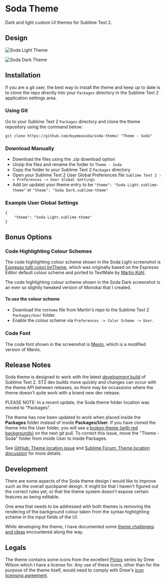 # Soda Theme

Dark and light custom UI themes for Sublime Text 2.

## Design

![Soda Light Theme](http://buymeasoda.github.com/soda-theme/images/screenshots/soda-light-theme.png?v=3)

![Soda Dark Theme](http://buymeasoda.github.com/soda-theme/images/screenshots/soda-dark-theme.png?v=3)

## Installation

If you are a git user, the best way to install the theme and keep up to date is to clone the repo directly into your `Packages` directory in the Sublime Text 2 application settings area.

### Using Git

Go to your Sublime Text 2 `Packages` directory and clone the theme repository using the command below:

    git clone https://github.com/buymeasoda/soda-theme/ "Theme - Soda"

### Download Manually

* Download the files using the .zip download option
* Unzip the files and rename the folder to `Theme - Soda`
* Copy the folder to your Sublime Text 2 `Packages` directory
* Open your Sublime Text 2 User Global Preferences file `Sublime Text 2 -> Preferences -> User Global Settings`
* Add (or update) your theme entry to be `"theme": "Soda Light.sublime-theme"` or `"theme": "Soda Dark.sublime-theme"`

### Example User Global Settings

    {
        "theme": "Soda Light.sublime-theme"
    }

## Bonus Options

### Code Highlighting Colour Schemes

The code highlighting colour scheme shown in the Soda Light screenshot is [Espresso tutti colori.tmTheme](https://github.com/mkhl/espresso-tutti-colori.tmtheme), which was originally based on the Espresso Editor default colour scheme and ported to TextMate by [Martin Kühl](https://github.com/mkhl).

The code highlighting colour scheme shown in the Soda Dark screenshot is an ever so slightly tweaked version of Monokai that I created.

#### To use the colour scheme

* Download the `tmtheme` file from Martin's repo to the Sublime Text 2 `Packages/User` folder.
* Enable the colour scheme via `Preferences -> Color Scheme -> User`.

### Code Font

The code font shown in the screenshot is [Meslo](https://github.com/andreberg/Meslo-Font), which is a modified version of Menlo.

## Release Notes

Soda theme is designed to work with the latest [development build](http://www.sublimetext.com/dev) of Sublime Text 2. ST2 dev builds move quickly and changes can occur with the theme API between releases, so there may be occassions where the theme doesn't quite work with a brand new dev release.

PLEASE NOTE: In a recent update, the Soda theme folder location was moved to "Packages".

The theme has now been updated to work when placed inside the **Packages** folder instead of inside **Packages/User**. If you have cloned the theme into the User folder, you will see a [broken theme (with red backgrounds)](https://github.com/buymeasoda/soda-theme/wiki/I-See-Red) on the next git pull. To correct this issue, move the "Theme - Soda" folder from inside User to inside Packages.

See [GitHub: Theme location issue](https://github.com/buymeasoda/soda-theme/issues/10) and [Sublime Forum: Theme location discussion](http://www.sublimetext.com/forum/viewtopic.php?f=2&t=2471&start=50#p11550) for more details.

## Development

There are some aspects of the Soda theme design I would like to improve such as the overall quickpanel design. It might be that I haven't figured out the correct rules yet, or that the theme system doesn't expose certain features as being editable.

One area that needs to be addressed with both themes is removing the rendering of the background colour taken from the syntax highlighting scheme in the input fields of the UI.

While developing the theme, I have documented some [theme challenges and ideas](https://github.com/buymeasoda/soda-theme/wiki/Theme-challenges-and-ideas) encountered along the way.


## Legals

The theme contains some icons from the excellent [Pictos](http://pictos.drewwilson.com/) series by Drew Wilson which I have a license for. Any use of these icons, other than for the purpose of the theme itself, would need to comply with Drew's [icon licensing agreement](http://stockart.drewwilson.com/license/).